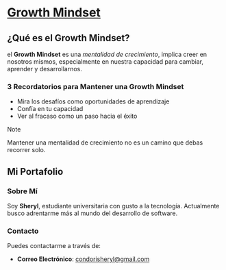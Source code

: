 # [Growth Mindset](https://www.iebschool.com/blog/que-es-growth-mindset-rrhh-2-0/)
## ¿Qué es el Growth Mindset?
el **Growth Mindset** es una _mentalidad de crecimiento_, implica creer en nosotros mismos, especialmente en nuestra capacidad para cambiar, aprender y desarrollarnos.
### 3 Recordatorios para Mantener una Growth Mindset

- Mira los desafíos como oportunidades de aprendizaje
- Confía en tu capacidad
- Ver al fracaso como un paso hacia el éxito
>[!NOTE]
>
>Mantener una mentalidad de crecimiento no es un camino que debas recorrer solo.

## Mi Portafolio

### Sobre Mí
Soy **Sheryl**, estudiante universitaria con gusto a la tecnología. Actualmente busco adrentarme más al mundo del desarrollo de software.
### Contacto
Puedes contactarme a través de:
- **Correo Electrónico**: condorisheryl@gmail.com
